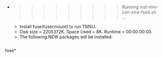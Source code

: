 * >>>>>>>>> Running inst-min-con-xtra-fuse.sh ...
  * Install fuse(fusermount) to run TMSU.
  * Disk size = 2205372K. Space Used = 8K. Runtime = 00:00:00:00.
  * The following NEW packages will be installed:
  ```bash
fuse*
  ```
